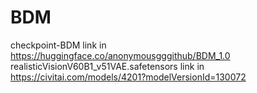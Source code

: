 # BDM
checkpoint-BDM link in https://huggingface.co/anonymousgggithub/BDM_1.0
realisticVisionV60B1_v51VAE.safetensors link in https://civitai.com/models/4201?modelVersionId=130072
